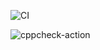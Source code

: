 
![CI](https://github.com/99002673/project_genesis/workflows/CI/badge.svg?branch=master)

![cppcheck-action](https://github.com/99002673/project_genesis/workflows/cppcheck-action/badge.svg?branch=master)
